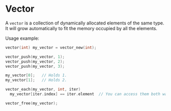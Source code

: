 # Vector

A `vector` is a collection of dynamically allocated elements of the same type.
It will grow automatically to fit the memory occupied by all the elements.

Usage example:

```c
vector(int) my_vector = vector_new(int);

vector_push(my_vector, 1);
vector_push(my_vector, 2);
vector_push(my_vector, 3);

my_vector[0];   // Holds 1.
my_vector[1];   // Holds 2.

vector_each(my_vector, int, iter)
  my_vector[iter.index] == iter.element  // You can access them both ways.

vector_free(my_vector);
```
